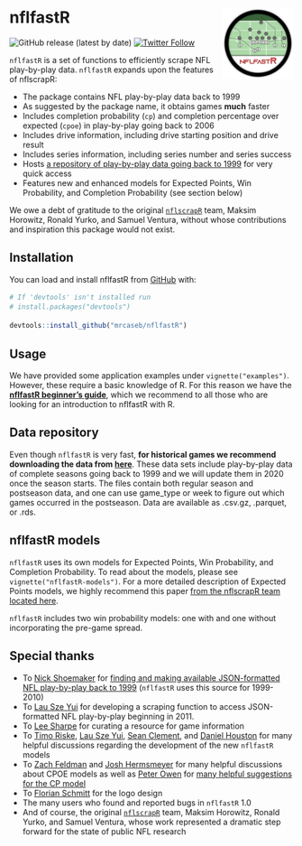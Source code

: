 
<!-- index.md is generated from index.Rmd. Please edit that file -->

# **nflfastR** <img src="man/figures/logo.png" align="right" width="25%" />

<!-- badges: start -->

![GitHub release (latest by
date)](https://img.shields.io/github/v/release/mrcaseb/nflfastR?label=latest%20release)
[![Twitter
Follow](https://img.shields.io/twitter/follow/nflfastR.svg?style=social)](https://twitter.com/nflfastR)
<!-- badges: end -->

`nflfastR` is a set of functions to efficiently scrape NFL play-by-play
data. `nflfastR` expands upon the features of nflscrapR:

  - The package contains NFL play-by-play data back to 1999
  - As suggested by the package name, it obtains games **much** faster
  - Includes completion probability (`cp`) and completion percentage
    over expected (`cpoe`) in play-by-play going back to 2006
  - Includes drive information, including drive starting position and
    drive result
  - Includes series information, including series number and series
    success
  - Hosts [a repository of play-by-play data going back
    to 1999](https://github.com/guga31bb/nflfastR-data) for very quick
    access
  - Features new and enhanced models for Expected Points, Win
    Probability, and Completion Probability (see section below)

We owe a debt of gratitude to the original
[`nflscrapR`](https://github.com/maksimhorowitz/nflscrapR) team, Maksim
Horowitz, Ronald Yurko, and Samuel Ventura, without whose contributions
and inspiration this package would not exist.

## Installation

You can load and install nflfastR from
[GitHub](https://github.com/mrcaseb/nflfastR/) with:

``` r
# If 'devtools' isn't installed run
# install.packages("devtools")

devtools::install_github("mrcaseb/nflfastR")
```

## Usage

We have provided some application examples under `vignette("examples")`.
However, these require a basic knowledge of R. For this reason we have
the **[nflfastR beginner’s
guide](https://github.com/guga31bb/nflfastR-data/blob/master/man/beginners_guide.md)**,
which we recommend to all those who are looking for an introduction to
nflfastR with R.

## Data repository

Even though `nflfastR` is very fast, **for historical games we recommend
downloading the data from
[here](https://github.com/guga31bb/nflfastR-data)**. These data sets
include play-by-play data of complete seasons going back to 1999 and we
will update them in 2020 once the season starts. The files contain both
regular season and postseason data, and one can use game\_type or week
to figure out which games occurred in the postseason. Data are available
as .csv.gz, .parquet, or .rds.

## nflfastR models

`nflfastR` uses its own models for Expected Points, Win Probability, and
Completion Probability. To read about the models, please see
`vignette("nflfastR-models")`. For a more detailed description of
Expected Points models, we highly recommend this paper [from the
nflscrapR team located here](https://arxiv.org/pdf/1802.00998.pdf).

`nflfastR` includes two win probability models: one with and one without
incorporating the pre-game spread.

## Special thanks

  - To [Nick Shoemaker](https://twitter.com/WeightRoomShoe) for [finding
    and making available JSON-formatted NFL play-by-play back
    to 1999](https://github.com/CroppedClamp/nfl_pbps) (`nflfastR` uses
    this source for 1999-2010)
  - To [Lau Sze Yui](https://twitter.com/903124S) for developing a
    scraping function to access JSON-formatted NFL play-by-play
    beginning in 2011.
  - To [Lee Sharpe](https://twitter.com/LeeSharpeNFL) for curating a
    resource for game information
  - To [Timo Riske](https://twitter.com/PFF_Moo), [Lau Sze
    Yui](https://twitter.com/903124S), [Sean
    Clement](https://twitter.com/SeanfromSeabeck), and [Daniel
    Houston](https://twitter.com/CowboysStats) for many helpful
    discussions regarding the development of the new `nflfastR` models
  - To [Zach Feldman](https://twitter.com/ZachFeldman3) and [Josh
    Hermsmeyer](https://twitter.com/friscojosh) for many helpful
    discussions about CPOE models as well as [Peter
    Owen](https://twitter.com/JSmoovesBrekkie) for [many helpful
    suggestions for the CP
    model](https://twitter.com/JSmoovesBrekkie/status/1268885950626623490)
  - To [Florian Schmitt](https://twitter.com/Flosch1006) for the logo
    design
  - The many users who found and reported bugs in `nflfastR` 1.0
  - And of course, the original
    [`nflscrapR`](https://github.com/maksimhorowitz/nflscrapR) team,
    Maksim Horowitz, Ronald Yurko, and Samuel Ventura, whose work
    represented a dramatic step forward for the state of public NFL
    research

